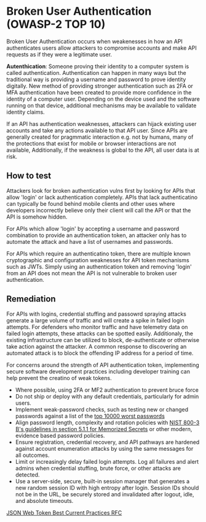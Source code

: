 # Broken User Authentication (OWASP-2 TOP 10)

Broken User Authentication occurs when weakenesses in how an API authenticates users allow attackers to compromise accounts and make API requests as if they were a legitimate user.

**Autenthication**: Someone proving their identity to a computer system is called authentication. Authentication can happen in many ways but the traditional way is providing a username and password to prove identity digitally. New method of providing stronger authentication such as 2FA or MFA authentication have been created to provide more confidence in the identity of a computer user. Depending on the device used and the software running on that device, additional mechanisms may be available to validate identity claims.

If an API has authentication weaknesses, attackers can hijack existing user accounts and take any actions available to that API user. Since APIs are generally created for pragmmatic interaction e.g. not by humans, many of the protections that exist for mobile or browser interactions are not available, Additionally, if the weakness is global to the API, all user data is at risk.

## How to test

Attackers look for broken authentication vulns first by looking for APIs that allow 'login' or lack authentication completely. APIs that lack authenticatino can typically be found behind mobile clients and other uses where developers incorrectly believe only their client will call the API or that the API is somehow hidden.

For APIs which allow 'login' by accepting a username and password combination to provide an authentication token, an attacker only has to automate the attack and have a list of usernames and passwords.

For APIs which require an authenticatino token, there are multiple known cryptographic and configuration weaknesses for API token mechanisms such as JWTs. Simply using an authentication token and removing 'login' from an API does not mean the API is not vulnerable to broken user authentication.

## Remediation

For APIs with logins, credential stuffing and passowrd spraying attacks generate a large volume of traffic and will create a spike in failed login attempts. For defenders who monitor traffic and have telemetry data on failed login attempts, these attacks can be spotted easily. Additionaly, the existing infrastructure can be utilized to block, de-authenticate or otherwise take action against the attacker. A common response to discovering an automated attack is to block the offending IP address for a period of time.

For concerns around the strength of API authentication token, implementing secure software development practices including developer training can help prevent the creatino of weak tokens.

- Where possible, using 2FA or MF2 authentication to prevent bruce force
- Do not ship or deploy with any default credentials, particularly for admin users.
- Implement weak-password checks, such as testing new or changed passwords against a list of the [top 10000 worst passwords](https://github.com/danielmiessler/SecLists/tree/master/Passwords)
- Align password length, complexity and rotation policies with [NIST 800-3 B's guidelines in section 5.1.1 for Memorized Secrets](https://pages.nist.gov/800-63-3/sp800-63b.html#memsecret) or other modern, evidence based password policies.
- Ensure registration, credential recovery, and API pathways are hardened against account enumeration attacks by using the same messages for all outcomes.
- Limit or increasingly delay failed login attempts. Log all failures and alert admins when credential stuffing, brute force, or other attacks are detected.
- Use a server-side, secure, built-in session manager that generates a new random session ID with high entropy after login. Session IDs should not be in the URL, be securely stored and invalidated after logout, idle, and absolute timeouts.

[JSON Web Token Best Current Practices RFC](https://datatracker.ietf.org/doc/rfc8725/)
